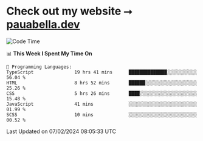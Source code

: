 # Check out my website ⭢ [pauabella.dev](https://pauabella.dev)

<!--START_SECTION:waka-->
![Code Time](http://img.shields.io/badge/Code%20Time-2%2C968%20hrs%2026%20mins-blue)

📊 **This Week I Spent My Time On** 

```text
💬 Programming Languages: 
TypeScript               19 hrs 41 mins      ██████████████░░░░░░░░░░░   56.04 % 
HTML                     8 hrs 52 mins       ██████░░░░░░░░░░░░░░░░░░░   25.26 % 
CSS                      5 hrs 26 mins       ████░░░░░░░░░░░░░░░░░░░░░   15.48 % 
JavaScript               41 mins             ░░░░░░░░░░░░░░░░░░░░░░░░░   01.99 % 
SCSS                     10 mins             ░░░░░░░░░░░░░░░░░░░░░░░░░   00.52 % 
```


 Last Updated on 07/02/2024 08:05:33 UTC
<!--END_SECTION:waka-->
